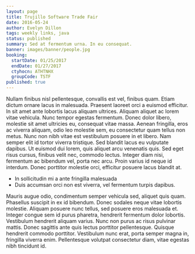 ```yaml
---
layout: page
title: Trujillo Software Trade Fair
date: 2016-05-24
author: Evelyn Dillon
tags: weekly links, java
status: published
summary: Sed at fermentum urna. In eu consequat.
banner: images/banner/people.jpg
booking:
  startDate: 01/25/2017
  endDate: 01/27/2017
  ctyhocn: ATHTNHX
  groupCode: TSTF
published: true
---
```

Nullam finibus nisl pellentesque, convallis est vel, finibus quam. Etiam dictum ornare lacus in malesuada. Praesent laoreet orci a euismod efficitur. In sit amet ante lobortis lacus aliquam ultrices. Aliquam aliquet ac lorem vitae vehicula. Nunc tempor egestas fermentum. Donec dolor libero, molestie sit amet ultricies eu, consequat vitae massa. Aenean fringilla, eros ac viverra aliquam, odio leo molestie sem, eu consectetur quam tellus non metus. Nunc non nibh vitae est vestibulum posuere in et libero. Nam semper elit id tortor viverra tristique. Sed blandit lacus eu vulputate dapibus. Ut euismod dui lorem, quis aliquet arcu venenatis quis. Sed eget risus cursus, finibus velit nec, commodo lectus. Integer diam nisi, fermentum ac bibendum vel, porta nec arcu. Proin varius id neque id interdum. Donec porttitor molestie orci, efficitur posuere lacus blandit at.

* In sollicitudin mi a ante fringilla malesuada
* Duis accumsan orci non est viverra, vel fermentum turpis dapibus.

Mauris augue odio, condimentum semper vehicula sed, aliquet quis quam. Phasellus suscipit in ex id bibendum. Donec sodales neque vitae lobortis molestie. Aliquam posuere nunc tellus, sed posuere eros malesuada et. Integer congue sem id purus pharetra, hendrerit fermentum dolor lobortis. Vestibulum hendrerit aliquam varius. Nunc non purus ac risus pulvinar mattis. Donec sagittis ante quis lectus porttitor pellentesque. Quisque hendrerit commodo porttitor. Vestibulum nunc erat, porta semper magna in, fringilla viverra enim. Pellentesque volutpat consectetur diam, vitae egestas nibh tincidunt id.
